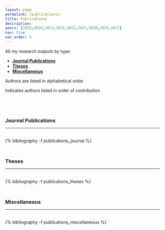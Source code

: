 ```yaml
---
layout: page
permalink: /publications/
title: Publications
description: 
years: [2025,2024,2023,2023,2022,2021,2020,2019,2017]
nav: true
nav_order: 4
---
```

<!-- _pages/publications.md -->




<p> 
All my research outputs by type:
</p>


<p>
<ul>
    <li><a href="#journal"><b>Journal Publications</b></a></li>
    <li><a href="#theses"><b>Theses</b></a></li>
    <li><a href="#miscellaneous"><b>Miscellaneous</b></a></li>
</ul>
</p>


<div>
  <p>Authors are listed in alphabetical order</p>
  <p><i class="fas fa-hashtag" style="font-size: 0.9em;"></i> indicates authors listed in order of contribution</p>
</div>



<br>




<div class="publications">

<a id="journal"><h3 style="margin-top: 3rem; margin-bottom: 0.3rem;"><b>Journal Publications</b></h3></a>
<hr style="color: var(--global-text-color); height: 1px; margin-bottom: 2rem;">
{% bibliography -f publications_journal %}


<a id="theses"><h3 style="margin-top: 3rem; margin-bottom: 0.3rem;"><b>Theses</b></h3></a>
<hr style="color: var(--global-text-color); height: 1px; margin-bottom: 2rem;">
{% bibliography -f publications_theses %}


<a id="miscellaneous"><h3 style="margin-top: 3rem; margin-bottom: 0.3rem;"><b>Miscellaneous</b></h3></a>
<hr style="color: var(--global-text-color); height: 1px; margin-bottom: 2rem;">
{% bibliography -f publications_miscellaneous %}

</div>


